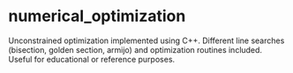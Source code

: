 # numerical_optimization
Unconstrained optimization implemented using C++. Different line searches (bisection, golden section, armijo) and optimization routines included.  Useful for educational or reference purposes.
